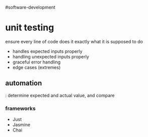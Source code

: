 
#software-development 
# unit testing
ensure every line of code does it exactly what it is supposed to do
- handles expected inputs properly
- handling unexpected inputs properly
- graceful error handling
- edge cases (extremes)
## automation
: determine expected and actual value, and compare
### frameworks
- Just
- Jasmine
- Chai
